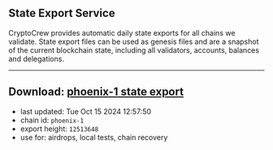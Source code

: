 ## State Export Service
CryptoCrew provides automatic daily state exports for all chains we validate. State export files can be used as genesis files and are a snapshot of the current blockchain state, including all validators, accounts, balances and delegations.

---
**Download: [phoenix-1 state export](https://dl-eu2.ccvalidators.com/SERVICE/terra2/phoenix-1_export_12513648.json)**
---

- last updated: Tue Oct 15 2024 12:57:50
- chain id: `phoenix-1`
- export height: `12513648`
- use for: airdrops, local tests, chain recovery
